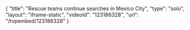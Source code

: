 {
    "title": "Rescue teams continue searches in Mexico City",
    "type": "solo",
    "layout": "iframe-static",
    "videoId": "123186328",
    "url": "\/tvpembed\/123186328"
}